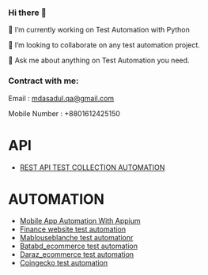 ### Hi there 👋
🔭 I’m currently working on Test Automation with Python

👯 I’m looking to collaborate on any test automation project.

💬 Ask me about anything on Test Automation you need.

### Contract with me:

Email : mdasadul.qa@gmail.com

Mobile Number : +8801612425150

# API
*  <a href='https://github.com/jahangiralam-qa/postmanapitestcollection'>REST API TEST COLLECTION AUTOMATION</a>

# AUTOMATION
* <a href='https://github.com/asadulqa/Mobile-App-Automation'>Mobile App Automation With Appium</a>
* <a href='https://github.com/asadulqa/financeassure'>Finance website test automation</a>
* <a href='https://github.com/asadulqa/Mablouseblanche_data-scraping-with-selenium-Webdriver'>Mablouseblanche test automationr</a>
* <a href='https://github.com/asadulqa/-Batabd_data-scaping-with-Beautifulsoup4'>Batabd_ecommerce test automation</a>
* <a href='https://github.com/asadulqa/Daraz_ecommerce-website-bangladesh'>Daraz_ecommerce test automation</a>
* <a href='https://github.com/asadulqa/Coingecko'>Coingecko test automation</a>


<!--


Here are some ideas to get you started:

- 🔭 I’m currently working on ...
- 🌱 I’m currently learning ...
- 👯 I’m looking to collaborate on ...
- 🤔 I’m looking for help with ...
- 💬 Ask me about ...
- 📫 How to reach me: ...
- 😄 Pronouns: ...
- ⚡ Fun fact: ...
-->

